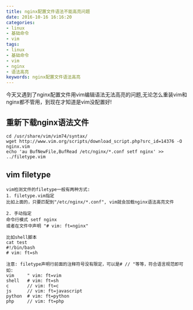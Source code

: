 ```yaml
---
title: nginx配置文件语法不能高亮问题
date: 2016-10-16 16:16:20
categories:
- linux
- 基础命令
- vim
tags:
- linux
- 基础命令
- vim
- nginx
- 语法高亮
keywords: nginx配置文件语法高亮
---
```

> 
今天又遇到了nginx配置文件用vim编辑语法无法高亮的问题,无论怎么重装vim和nginx都不管用，到现在才知道是vim没配置好!

<!-- more -->

## 重新下载nginx语法文件
<pre><code class="language-vim line-numbers">cd /usr/share/vim/vim74/syntax/
wget http://www.vim.org/scripts/download_script.php?src_id=14376 -O nginx.vim
echo 'au BufNewFile,BufRead /etc/nginx/*.conf setf nginx' >> ../filetype.vim
</code></pre>

## vim filetype
<pre><code class="language-vim line-numbers">vim检测文件的filetype一般有两种方式:
1. filetype.vim指定
比如上面的，只要匹配到"/etc/nginx/*.conf", vim就会加载nginx语法高亮文件

2. 手动指定
命令行模式 setf nginx
或者在文件中声明 "# vim: ft=nginx"

比如shell脚本
cat test
#!/bin/bash
# vim: ft=sh

注意: filetype声明行前面的注释符号没有限定，可以是# // "等等，符合语言规范即可
如:
vim     " vim: ft=vim
shell   # vim: ft=sh
c       // vim: ft=c
js      // vim: ft=javascript
python  # vim: ft=python
php     // vim: ft=php
</code></pre>
